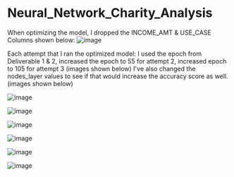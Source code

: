 # Neural_Network_Charity_Analysis



When optimizing the model, I dropped the INCOME_AMT & USE_CASE Columns shown below: 
![image](https://user-images.githubusercontent.com/116187123/230989346-87297123-785a-4190-a497-ba4fc05f3a21.png)

Each attempt that I ran the optimized model: 
I used the epoch from Deliverable 1 & 2, increased the epoch to 55 for attempt 2, increased epoch to 105 for attempt 3 (images shown below) 
I've also changed the nodes_layer values to see if that would increase the accuracy score as well. (images shown below) 

![image](https://user-images.githubusercontent.com/116187123/230989906-751011b2-7d38-4d88-a713-429a1f53795e.png)

![image](https://user-images.githubusercontent.com/116187123/230990077-7a4838d5-36d9-44cc-bfce-3ea81b5f5ac6.png)


![image](https://user-images.githubusercontent.com/116187123/230990166-997866a7-685c-4c92-be5b-5ca7d503f555.png)

![image](https://user-images.githubusercontent.com/116187123/230990219-7cc2b0ec-9fbb-4226-b56c-5ce858bbcce1.png)


![image](https://user-images.githubusercontent.com/116187123/230990333-aab1a863-cd5f-45fe-845e-576f00529574.png)

![image](https://user-images.githubusercontent.com/116187123/230990396-02c32303-bec3-416f-8278-18d03bd759b0.png)


